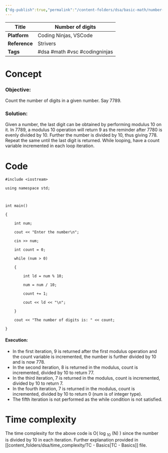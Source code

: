 ```yaml
---
{"dg-publish":true,"permalink":"/content-folders/dsa/basic-math/number-of-digits-count-digits/","dgShowToc":true}
---
```



| **Title**     | Number of digits              |
| ------------- | ----------------------------- |
| **Platform**  | Coding Ninjas, VSCode         |
| **Reference** | Strivers                      |
| **Tags**      | #dsa #math #vsc #codingninjas |
# Concept

### Objective: 

Count the number of digits in a given number. Say 7789.

### Solution:

Given a number, the last digit can be obtained by performing modulus 10 on it. In 7789, a modulus 10 operation will return 9 as the reminder after 7780 is evenly divided by 10. Further the number is divided by 10, thus giving 778. Repeat the same until the last digit is returned. While looping, have a count variable incremented in each loop iteration.

# Code

```
#include <iostream>

using namespace std;

  

int main()

{

    int num;

    cout << "Enter the number\n";

    cin >> num;

    int count = 0;

    while (num > 0)

    {

        int ld = num % 10;

        num = num / 10;

        count += 1;

        cout << ld << "\n";

    }

    cout << "The number of digits is: " << count;

}
```

#### Execution:

- In the first iteration, 9 is returned after the first modulus operation and the count variable is incremented, the number is further divided by 10 and is now 778.
- In the second iteration, 8 is returned in the modulus, count is incremented, divided by 10 to return 77.
- In the third iteration, 7 is returned in the modulus, count is incremented, divided by 10 to return 7.
- In the fourth iteration, 7 is returned in the modulus,  count is incremented, divided by 10 to return 0 (num is of integer type).
- The fifth iteration is not performed as the while condition is not satisfied.

# Time complexity

The time complexity for the above code is O( log <sub>10</sub> (N) ) since the number is divided by 10 in each iteration. Further explanation provided in [[content_folders/dsa/time_complexity/TC - Basics\|TC - Basics]] file.